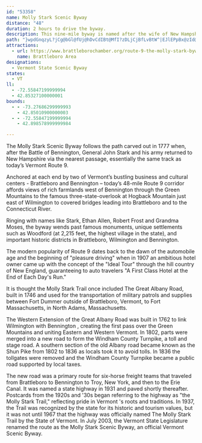 ```yaml
---
id: "53358"
name: Molly Stark Scenic Byway
distance: "48"
duration: 2 hours to drive the byway.
description: This nine-mile byway is named after the wife of New Hampshire's General John Stark, the victor of the August 16, 1777 Battle of Bennington.
path: "}wpdGnqzyL?jCg@bGl@fUj@hDvCdIBt@MfI?zDLjCjBfLvBtW^|EJlEPpBx@zId@jDNfCHtCCfCRrIC|@[tCTlE_@zLiAfKg@zCkBnOsArIi@~B_CtH}AfEo@jAc@f@wIfF}AvA}DtBgPtHsAbBqCnEuApBcAfAyFrDs@p@oCzFwBfFaDxKk@hC}CzR_CvLsDhXIfA?rBTpBv@rDJfBExHTtQ_@tI?dBHrB?tAYpDw@`Dk@jBiKdUiFbNqAvEq@`DUzAIjDBdBz@tL|BpX@rAOnHpAjKCxEUlAgAfCkNlOgI~Li@jBk@fFaApFUzBOfDe@|AqBnE_@zAOdDH~ALl@~@rBbBdCdAxBhBrGXlCOlBaArCaA`EcCfEe@|AgDvVKtB@pGRrA^`AZ^r@^pD~@~@t@Rd@TbAHbCWrDKx@Yv@}@fAsCvBw@~@i@lA_AtDy@zDYjCOzCa@lPWfAa@|@uB`D}@rB_B`IU`BC~BHlA|BrJDvQNpC`FtM~@lAjAbArLjG|C~B|ErE~@pAn@xAd@`BrAxHb@~A~AhDh@|@pGzJ|BrCrC`CpKxGdAxAl@rBF~BKtAQv@gA~AkF|FoArC[pAOrC@zBR~B^`BrOv`@`JbSt@~CRdBNdB?tAIfBe@~D}CnNgC`K[pBCfENlB|@xDhFjNd@|AVdBNbBDhBEd^XrCZzAb@vAj@nA|DdGb@fA^jChAnKx@`Ed@|Ar@tA~@pAtGvHx@vAn@zBTpCAfBSdB_@`Bs@xAiDzFgH~KiAfAsA~@yAd@oMhCyAh@oA~@}@tAcA~COxA?zANxA^rAl@jAvJrNpC`DnVhSnA^pE^v@RnAx@j@j@b@x@xBtG|BdEzAxApElAhA`Ar@vA^`BDlAEdAyA~G_A`Ei@zAy@vAeAjA{At@yAXwJ~@}Af@oA|@iA~A}@zBe@fCyBnVBdBJ`B^~Ah@|A|@lA~QzOdAlBb@zAXdBJfB\\tZJjQEdBIfBYdBoB`J[lE@lEZ`Ex@~Dh@~ApE|Ih@|AXfBNrAZ`L?lE[lE{@`E{AxDw@rAkBxBaMzK_AjAy@rA}CfGsBxBiB~A_AhAq@vAk@fCMrBFjDn@|LDlEElOEdASrA_@`Ag@j@yFrDiAbAy@pAcFbMgAdEo@lDsArK_CbP_CvQwBdKe@zA}ClGiDlFwEfM_BlDc@zAObBI`BK`LSnE}ApKKbBDjERzDCj@SxAMj@w@rAsDtFiBjD}BtG}@`EQzDIhQHdBTdBpDrMbCdKpAlKl@fDpIzTbClH^~BN`BBdBCtKY~Du@`EoH|V[`BQdBCdBd@bMK~AiBhK]dEBxDJrAl@v]s@jV?rNOlB_@fCqFbT_@xBYfD_@xIUzAs@~B_AzAiB|AmA^sBFwLkAiAHqAZgAp@}@~@sFfJ}AzAeAp@iAf@qA\\}Gl@}EfA{LrEiEtBmCdBsMfK_FlEwUnVyA`CuAlDw@fEExBBxANdBxBnMlElN^lBh@fEVfGt@`FNpBDtAIrB_AzHIvBRhQI~Fi@tJi@bGU|ED|DNbCrBtJd@lDNxCBfFe@hRJ~EZrBX`ApFbNrAdFt@rFhAvRh@~CnAfEzHtPh@hBn@|CThCH|D\\br@O`FSjDu@`IWdBuDpRWrBErBHfGx@rGB`BGdB[lCcDtM_ArCy@fBc@x@wBjCcEdDyAfB[t@q@jBgA~F]lAmGpP_ApEo@tEmApG}CtIe@lBSrBErBDtBb@hEn@tFlA`E~AjD|G|Oh@fARRnBdGl@`AjDxD^~@f@p@bBxDxAzBxFrD\\f@x@rBrD~L`@lBh@hDNxGt@~D~ClLhBpExBhE|AlBxPvQpA|@tDnBfLpFfGfAtBfAfD~BvCr@|Fl@xAj@~AxAbAlBh@xBN~BE`D]lBOh@_BhCmFfH_@p@m@hBQdBSfF_@jCcDnIsCzMg@lDoA~NK`BFtBLdA\\lAf@vApChGn@|CHzCOlCSpAcFjMs@bD_@tD?~DNlBbEbUXrBB`CIpAc@zB]x@a@v@yArAw@Ry@Ay@Q{DsAkFmA{GeAqBMy@@wAJuCr@aDrAiAr@q@r@s@dAwFhOc@|@_B`C{LtLqN`LaCtBqErGoA|By@bCc@~CE`CBxATpC|D`Uj@lAdBnCxFxGzLfLbC`C|ClDbB~BnPdWtMnPnAvBjAzCp@vC^fDNtFmAla@KzHNfVPfFtE|ZdChRf@jBrCvHx@xCn@vCNfAPnGHjHbBl]^fLXlDtBhQ|@`MU|Ko@tSqElKsFbRgEpPqD~Pi@lB_HpMsA|DEr@T~B^xBRZNL^JxCGX^lDnO\\bD@hDOxf@DzHb@pNtAzRr@fFlEpSZ~Cp@nO~AhJ|BtSrCrQt@hIX`HXpv@TrG^jFdArJ|@jFt@dDbCnIdKzYh@zBXbCN`EIxBUhCw@dD{@pB"
attractions:
  - url: https://www.brattleborochamber.org/route-9-the-molly-stark-byway/
    name: Brattleboro Area
designations:
  - Vermont State Scenic Byway
states:
  - VT
ll:
  - -72.55847199999994
  - 42.85327100000001
bounds:
  - - -73.27686299999993
    - 42.85010900000003
  - - -72.55847199999994
    - 42.898578999999984

---
```


The Molly Stark Scenic Byway follows the path carved out in 1777 when, after the Battle of Bennington, General John Stark and his army returned to New Hampshire via the nearest passage, essentially the same track as today’s Vermont Route 9.

Anchored at each end by two of Vermont’s bustling business and cultural centers - Brattleboro and Bennington – today’s 48-mile Route 9 corridor affords views of rich farmlands west of Bennington through the Green Mountains to the famous three-state-overlook at Hogback Mountain just east of Wilmington to covered bridges leading into Brattleboro and to the Connecticut River.

Ringing with names like Stark, Ethan Allen, Robert Frost and Grandma Moses, the byway wends past famous monuments, unique settlements such as Woodford (at 2,215 feet, the highest village in the state), and important historic districts in Brattleboro, Wilmington and Bennington.

The modern popularity of Route 9 dates back to the dawn of the automobile age and the beginning of "pleasure driving" when in 1907 an ambitious hotel owner came up with the concept of the "Ideal Tour" through the hill country of New England, guaranteeing to auto travelers "A First Class Hotel at the End of Each Day's Run."

It is thought the Molly Stark Trail once included The Great Albany Road, built in 1746 and used for the transportation of military patrols and supplies between Fort Dummer outside of Brattleboro, Vermont, to Fort Massachusetts, in North Adams, Massachusetts.

The Western Extension of the Great Albany Road was built in 1762 to link Wilmington with Bennington , creating the first pass over the Green Mountains and uniting Eastern and Western Vermont.  In 1802, parts were merged into a new road to form the Windham County Turnpike, a toll and stage road. A southern section of the old Albany road became known as the Shun Pike from 1802 to 1836 as locals took it to avoid tolls. In 1836 the tollgates were removed and the Windham County Turnpike became a public road supported by local taxes.

The new road was a primary route for six-horse freight teams that traveled from Brattleboro to Bennington to Troy, New York, and then to the Erie Canal. It was named a state highway in 1931 and paved shortly thereafter. Postcards from the 1920s and '30s began referring to the highway as "the Molly Stark Trail," reflecting pride in Vermont 's roots and traditions. In 1937, the Trail was recognized by the state for its historic and tourism values, but it was not until 1967 that the highway was officially named The Molly Stark Trail by the State of Vermont. In July 2003, the Vermont State Legislature renamed the route as the Molly Stark Scenic Byway, an official Vermont Scenic Byway.
